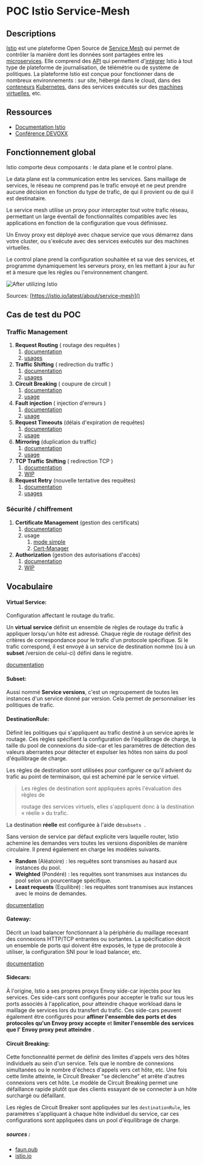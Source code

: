 # POC Istio Service-Mesh

## Descriptions

[Istio](https://istio.io/) est une plateforme Open Source de [Service Mesh](https://www.redhat.com/fr/topics/microservices/what-is-a-service-mesh) qui permet de contrôler la manière dont les données sont partagées entre les [microservices](https://www.redhat.com/fr/topics/microservices/what-are-microservices). Elle comprend des [API](https://www.redhat.com/fr/topics/api/what-are-application-programming-interfaces) qui permettent d'[intégrer](https://www.redhat.com/fr/topics/integration/what-is-integration) Istio à tout type de plateforme de journalisation, de télémétrie ou de système de politiques. La plateforme Istio est conçue pour fonctionner dans de nombreux environnements : sur site, hébergé dans le cloud, dans des [conteneurs](https://www.redhat.com/fr/topics/containers) [Kubernetes](https://www.redhat.com/fr/topics/containers/what-is-kubernetes), dans des services exécutés sur des [machines virtuelles](https://www.redhat.com/fr/topics/virtualization/what-is-a-virtual-machine), etc.

## Ressources

* [Documentation Istio](https://istio.io/latest/docs/)
* [Conférence DEVOXX](https://www.youtube.com/watch?v=03m9KsI7EtI)

## Fonctionnement global

Istio comporte deux composants : le data plane et le control plane.

Le data plane est la communication entre les services. Sans maillage de services, le réseau ne comprend pas le trafic envoyé et ne peut prendre aucune décision en fonction du type de trafic, de qui il provient ou de qui il est destinataire.

Le service mesh utilise un proxy pour intercepter tout votre trafic réseau, permettant un large éventail de fonctionnalités compatibles avec les applications en fonction de la configuration que vous définissez.

Un Envoy proxy est déployé avec chaque service que vous démarrez dans votre cluster, ou s'exécute avec des services exécutés sur des machines virtuelles.

Le control plane prend la configuration souhaitée et sa vue des services, et programme dynamiquement les serveurs proxy, en les mettant à jour au fur et à mesure que les règles ou l'environnement changent.

![After utilizing Istio](https://istio.io/latest/img/service-mesh.svg)

Sources:  [https://istio.io/latest/about/service-mesh]()

## Cas de test du POC

### Traffic Management

1. **Request Routing** ( routage des requêtes )
   1. [documentation](https://istio.io/latest/docs/tasks/traffic-management/request-routing/)
   2. [usages](./TrafficManagement/RequestRouting/requestRouting.md)
2. **Traffic Shifting** ( redirection du traffic )
   1. [documentation](https://istio.io/latest/docs/tasks/traffic-management/traffic-shifting/)
   2. [usages](./TrafficManagement/TrafficShifting/trafficShifting.md)
3. **Circuit Breaking** ( coupure de circuit )
   1. [documentation](https://istio.io/latest/docs/tasks/traffic-management/circuit-breaking/https:/)
   2. [usage](./TrafficManagement/CircuitBreaking/circuitBreaking.md)
4. **Fault injection** ( injection d'erreurs )
   1. [documentation](https://istio.io/latest/docs/tasks/traffic-management/fault-injection/)
   2. [usage](TrafficManagement/FaultInjection/faultInjection.md)
5. **Request Timeouts** (délais d'expiration de requêtes)
   1. [documentation](https://istio.io/latest/docs/tasks/traffic-management/request-timeouts/)
   2. [usage](./TrafficManagement/RequestTimeouts/requestsTimeOuts.md)
6. **Mirroring** (duplication du traffic)
   1. [documentation](https://istio.io/latest/docs/tasks/traffic-management/mirroring/)
   2. [usage](./TrafficManagement/Mirroring/mirroring.md)
7. **TCP Traffic Shifting** ( redirection TCP )
   1. [documentation](https://istio.io/latest/docs/tasks/traffic-management/tcp-traffic-shifting/)
   2. [WIP](./TrafficManagement/TCPTrafficShifting/tcpTrafficShifting.md)
8. **Request Retry** (nouvelle tentative des requêtes)
   1. [documentation](https://istio.io/latest/docs/concepts/traffic-management/#retries)
   2. [usages](./TrafficManagement/RequestRetry/retry.md)

### Sécurité / chiffrement

1. **Certificate Management** (gestion des certificats)
   1. [documentation](https://istio.io/latest/docs/tasks/security/cert-management/)
   2. usage
      1. [mode simple](./Securite/CertificateManagement/Standalone/standaloneTls.md)
      2. [Cert-Manager](./Securite/CertificateManagement/WithCert-manager/tlsWithCertManager.md)
2. **Authorization** (gestion des autorisations d'accès)
   1. [documentation](https://istio.io/latest/docs/tasks/security/authorization/)
   2. [WIP](./Securite/Authorization/authorization.md)

## Vocabulaire

#### Virtual Service:

Configuration affectant le routage du trafic.

Un **virtual service** définit un ensemble de règles de routage du trafic à appliquer lorsqu'un hôte est adressé. Chaque règle de routage définit des critères de correspondance pour le trafic d'un protocole spécifique. Si le trafic correspond, il est envoyé à un service de destination nommé (ou à un **subset** /version de celui-ci) défini dans le registre.

[documentation](https://istio.io/latest/docs/reference/config/networking/virtual-service/)

#### Subset:

Aussi nommé **Service versions**, c'est un regroupement de toutes les instances d'un service donné par version. Cela permet de personnaliser les politiques de trafic.

#### DestinationRule:

Définit les politiques qui s'appliquent au trafic destiné à un service après le routage. Ces règles spécifient la configuration de l'équilibrage de charge, la taille du pool de connexions du side-car et les paramètres de détection des valeurs aberrantes pour détecter et expulser les hôtes non sains du pool d'équilibrage de charge.

Les règles de destination sont utilisées pour configurer ce qu'il advient du trafic au point de terminaison, qui est acheminé par le service virtuel.

> Les règles de destination sont appliquées après l'évaluation des règles de
>
> routage des services virtuels, elles s'appliquent donc à la destination « réelle » du trafic.

La destination **réelle** est configurée à l'aide de`subsets`  .

Sans version de service par défaut explicite vers laquelle router, Istio achemine les demandes vers toutes les versions disponibles de manière circulaire. Il prend également en charge les modèles suivants.

* **Random** (Aléatoire) : les requêtes sont transmises au hasard aux instances du pool.
* **Weighted** (Pondéré) : les requêtes sont transmises aux instances du pool selon un pourcentage spécifique.
* **Least requests** (Equilibré) : les requêtes sont transmises aux instances avec le moins de demandes.

[documentation](https://istio.io/latest/docs/reference/config/networking/destination-rule/)

#### Gateway:

Décrit un load balancer fonctionnant à la périphérie du maillage recevant des connexions HTTP/TCP entrantes ou sortantes. La spécification décrit un ensemble de ports qui doivent être exposés, le type de protocole à utiliser, la configuration SNI pour le load balancer, etc.

[documentation](https://istio.io/latest/docs/reference/config/networking/gateway/)

#### Sidecars:

À l'origine, Istio a ses propres proxys Envoy side-car injectés pour les services. Ces side-cars sont configurés pour accepter le trafic sur tous les ports associés à l'application, pour atteindre chaque workload dans le maillage de services lors du transfert du trafic. Ces side-cars peuvent également être configurés pour **affiner l'ensemble des ports et des protocoles qu'un Envoy proxy accepte** et **limiter l'ensemble des services que l' Envoy proxy peut atteindre** .

#### Circuit Breaking:

Cette fonctionnalité permet de définir des limites d'appels vers des hôtes individuels au sein d'un service. Tels que le nombre de connexions simultanées ou le nombre d'échecs d'appels vers cet hôte, etc. Une fois cette limite atteinte, le Circuit Breaker "se déclenche" et arrête d'autres connexions vers cet hôte. Le modèle de Circuit Breaking permet une défaillance rapide plutôt que des clients essayant de se connecter à un hôte surchargé ou défaillant.

Les règles de Circuit Breaker sont appliquées sur les `destinationRule`, les paramètres s'appliquant à chaque hôte individuel du service, car ces configurations sont appliquées dans un pool d'équilibrage de charge.

##### sources :

* [faun.pub](https://faun.pub/istio-step-by-step-part-13-istio-traffic-management-istio-core-features-e513bfd66fb4)
* [istio.io](https://istio.io/latest/docs/)
